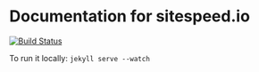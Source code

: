 Documentation for sitespeed.io
================

[![Build Status](https://travis-ci.org/sitespeedio/doc.sitespeed.io.svg)](https://travis-ci.org/sitespeedio/doc.sitespeed.io)

To run it locally: <code>jekyll serve --watch</code>
